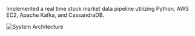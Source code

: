Implemented a real time stock market data pipeline utilizing Python, AWS EC2, Apache Kafka, and CassandraDB.

![System Architecture](https://imgur.com/1DBe05W.png)
